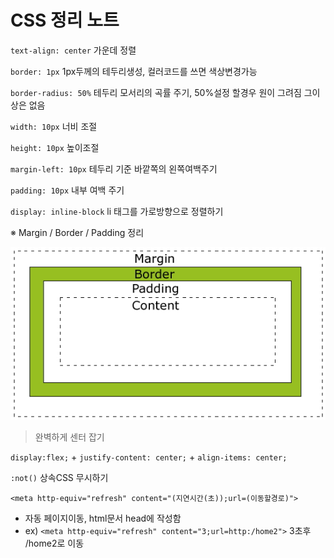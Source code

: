 # CSS 정리 노트

`text-align: center` 가운데 정렬

`border: 1px` 1px두께의 테두리생성, 컬러코드를 쓰면 색상변경가능

`border-radius: 50%` 테두리 모서리의 곡률 주기, 50%설정 할경우 원이 그려짐 그이상은 없음

`width: 10px` 너비 조절

`height: 10px` 높이조절

`margin-left: 10px`  테두리 기준 바깥쪽의 왼쪽여백주기

`padding: 10px` 내부 여백 주기

`display: inline-block` li 태그를 가로방향으로 정렬하기

※ Margin / Border / Padding 정리

<img src="./imgs/css01.jpg">

> 완벽하게 센터 잡기

`display:flex;` + `justify-content: center;` + `align-items: center;`

`:not()` 상속CSS 무시하기

`<meta http-equiv="refresh" content="(지연시간(초));url=(이동할경로)">` 

-  자동 페이지이동, html문서 head에 작성함
- ex) `<meta http-equiv="refresh" content="3;url=http:/home2">` 3초후 /home2로 이동
